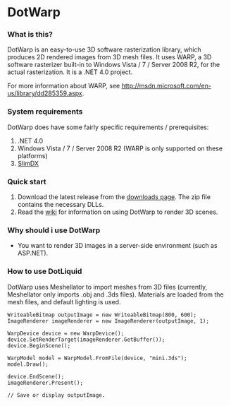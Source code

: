 # DotWarp

### What is this?

DotWarp is an easy-to-use 3D software rasterization library, which produces 2D rendered images from 3D mesh files. It uses WARP, a 3D software rasterizer built-in to Windows Vista / 7 / Server 2008 R2, for the actual rasterization. It is a .NET 4.0 project.

For more information about WARP, see <http://msdn.microsoft.com/en-us/library/dd285359.aspx>.

### System requirements

DotWarp does have some fairly specific requirements / prerequisites:

1. .NET 4.0
2. Windows Vista / 7 / Server 2008 R2 (WARP is only supported on these platforms)
3. [SlimDX](http://slimdx.org)

### Quick start

1. Download the latest release from the [downloads page](http://github.com/formosatek/dotwarp/downloads).
   The zip file contains the necessary DLLs.
2. Read the [wiki](http://github.com/formosatek/dotwarp/wiki) for information on using DotWarp to render 3D scenes.

### Why should i use DotWarp

* You want to render 3D images in a server-side environment (such as ASP.NET).

### How to use DotLiquid

DotWarp uses Meshellator to import meshes from 3D files (currently, Meshellator only imports .obj and .3ds files).
Materials are loaded from the mesh files, and default lighting is used.

	WriteableBitmap outputImage = new WriteableBitmap(800, 600); 
	ImageRenderer imageRenderer = new ImageRenderer(outputImage, 1); 

	WarpDevice device = new WarpDevice(); 
	device.SetRenderTarget(imageRenderer.GetBuffer()); 
	device.BeginScene();  

	WarpModel model = WarpModel.FromFile(device, "mini.3ds"); 
	model.Draw(); 

	device.EndScene(); 
	imageRenderer.Present();  

	// Save or display outputImage. 